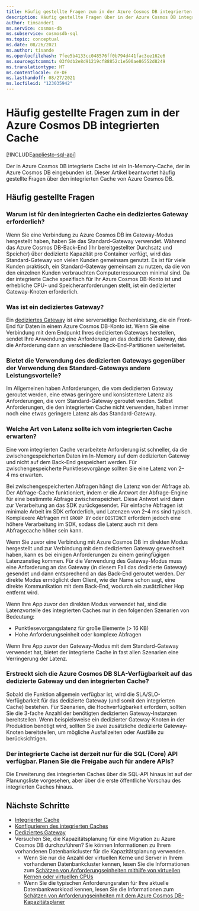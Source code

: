 ```yaml
---
title: Häufig gestellte Fragen zum in der Azure Cosmos DB integrierten Cache
description: Häufig gestellte Fragen über in der Azure Cosmos DB integrierten Cache.
author: timsander1
ms.service: cosmos-db
ms.subservice: cosmosdb-sql
ms.topic: conceptual
ms.date: 08/26/2021
ms.author: tisande
ms.openlocfilehash: 7fee5b4133cc048576ff0b794d441fac3ee162e6
ms.sourcegitcommit: 03f0db2e8d91219cf88852c1e500ae86552d8249
ms.translationtype: HT
ms.contentlocale: de-DE
ms.lasthandoff: 08/27/2021
ms.locfileid: "123035942"
---
```

# <a name="azure-cosmos-db-integrated-cache-frequently-asked-questions"></a>Häufig gestellte Fragen zum in der Azure Cosmos DB integrierten Cache
[!INCLUDE[appliesto-sql-api](includes/appliesto-sql-api.md)]

Der in Azure Cosmos DB integrierte Cache ist ein In-Memory-Cache, der in Azure Cosmos DB eingebunden ist. Dieser Artikel beantwortet häufig gestellte Fragen über den integrierten Cache von Azure Cosmos DB.

## <a name="frequently-asked-questions"></a>Häufig gestellte Fragen

### <a name="why-does-the-integrated-cache-require-a-dedicated-gateway"></a>Warum ist für den integrierten Cache ein dediziertes Gateway erforderlich?

Wenn Sie eine Verbindung zu Azure Cosmos DB im Gateway-Modus hergestellt haben, haben Sie das Standard-Gateway verwendet. Während das Azure Cosmos DB-Back-End (Ihr bereitgestellter Durchsatz und Speicher) über dedizierte Kapazität pro Container verfügt, wird das Standard-Gateway von vielen Kunden gemeinsam genutzt. Es ist für viele Kunden praktisch, ein Standard-Gateway gemeinsam zu nutzen, da die von den einzelnen Kunden verbrauchten Computerressourcen minimal sind. Da der integrierte Cache spezifisch für Ihr Azure Cosmos DB-Konto ist und erhebliche CPU- und Speicheranforderungen stellt, ist ein dedizierter Gateway-Knoten erforderlich.

### <a name="what-is-a-dedicated-gateway"></a>Was ist ein dediziertes Gateway?

Ein [dediziertes Gateway](dedicated-gateway.md) ist eine serverseitige Rechenleistung, die ein Front-End für Daten in einem Azure Cosmos DB-Konto ist. Wenn Sie eine Verbindung mit dem Endpunkt Ihres dedizierten Gateways herstellen, sendet Ihre Anwendung eine Anforderung an das dedizierte Gateway, das die Anforderung dann an verschiedene Back-End-Partitionen weiterleitet.

### <a name="does-using-the-dedicated-gateway-offer-any-other-performance-benefits-over-using-the-standard-gateway"></a>Bietet die Verwendung des dedizierten Gateways gegenüber der Verwendung des Standard-Gateways andere Leistungsvorteile?

Im Allgemeinen haben Anforderungen, die vom dedizierten Gateway geroutet werden, eine etwas geringere und konsistentere Latenz als Anforderungen, die vom Standard-Gateway geroutet werden. Selbst Anforderungen, die den integrierten Cache nicht verwenden, haben immer noch eine etwas geringere Latenz als das Standard-Gateway.

### <a name="what-kind-of-latency-should-i-expect-from-the-integrated-cache"></a>Welche Art von Latenz sollte ich vom integrierten Cache erwarten?

Eine vom integrierten Cache verarbeitete Anforderung ist schneller, da die zwischengespeicherten Daten im In-Memory auf dem dedizierten Gateway und nicht auf dem Back-End gespeichert werden. Für zwischengespeicherte Punktlesevorgänge sollten Sie eine Latenz von 2–4 ms erwarten.

Bei zwischengespeicherten Abfragen hängt die Latenz von der Abfrage ab. Der Abfrage-Cache funktioniert, indem er die Antwort der Abfrage-Engine für eine bestimmte Abfrage zwischenspeichert. Diese Antwort wird dann zur Verarbeitung an das SDK zurückgesendet. Für einfache Abfragen ist minimale Arbeit im SDK erforderlich, und Latenzen von 2–4 ms sind typisch. Komplexere Abfragen mit `GROUP BY` oder `DISTINCT` erfordern jedoch eine höhere Verarbeitung im SDK, sodass die Latenz auch mit dem Abfragecache höher sein kann.

Wenn Sie zuvor eine Verbindung mit Azure Cosmos DB im direkten Modus hergestellt und zur Verbindung mit dem dedizierten Gateway gewechselt haben, kann es bei einigen Anforderungen zu einem geringfügigen Latenzanstieg kommen. Für die Verwendung des Gateway-Modus muss eine Anforderung an das Gateway (in diesem Fall das dedizierte Gateway) gesendet und dann entsprechend an das Back-End geroutet werden. Der direkte Modus ermöglicht dem Client, wie der Name schon sagt, eine direkte Kommunikation mit dem Back-End, wodurch ein zusätzlicher Hop entfernt wird. 

Wenn Ihre App zuvor den direkten Modus verwendet hat, sind die Latenzvorteile des integrierten Caches nur in den folgenden Szenarien von Bedeutung:

- Punktlesevorgangslatenz für große Elemente (> 16 KB)
- Hohe Anforderungseinheit oder komplexe Abfragen

Wenn Ihre App zuvor den Gateway-Modus mit dem Standard-Gateway verwendet hat, bietet der integrierte Cache in fast allen Szenarien eine Verringerung der Latenz. 

### <a name="does-the-azure-cosmos-db-availability-sla-extend-to-the-dedicated-gateway-and-integrated-cache"></a>Erstreckt sich die Azure Cosmos DB SLA-Verfügbarkeit auf das dedizierte Gateway und den integrierten Cache?

Sobald die Funktion allgemein verfügbar ist, wird die SLA/SLO-Verfügbarkeit für das dedizierte Gateway (und somit den integrierten Cache) bestehen. Für Szenarien, die Hochverfügbarkeit erfordern, sollten Sie die 3-fache Anzahl der benötigten dedizierten Gateway-Instanzen bereitstellen. Wenn beispielsweise ein dedizierter Gateway-Knoten in der Produktion benötigt wird, sollten Sie zwei zusätzliche dedizierte Gateway-Knoten bereitstellen, um mögliche Ausfallzeiten oder Ausfälle zu berücksichtigen.

### <a name="the-integrated-cache-is-only-available-for-sql-core-api-right-now-are-you-planning-on-releasing-it-for-other-apis-as-well"></a>Der integrierte Cache ist derzeit nur für die SQL (Core) API verfügbar. Planen Sie die Freigabe auch für andere APIs?

Die Erweiterung des integrierten Caches über die SQL-API hinaus ist auf der Planungsliste vorgesehen, aber über die erste öffentliche Vorschau des integrierten Caches hinaus.

## <a name="next-steps"></a>Nächste Schritte

- [Integrierter Cache](integrated-cache.md)
- [Konfigurieren des integrierten Caches](how-to-configure-integrated-cache.md)
- [Dediziertes Gateway](dedicated-gateway.md)
- Versuchen Sie, die Kapazitätsplanung für eine Migration zu Azure Cosmos DB durchzuführen? Sie können Informationen zu Ihrem vorhandenen Datenbankcluster für die Kapazitätsplanung verwenden.
    - Wenn Sie nur die Anzahl der virtuellen Kerne und Server in Ihrem vorhandenen Datenbankcluster kennen, lesen Sie die Informationen zum [Schätzen von Anforderungseinheiten mithilfe von virtuellen Kernen oder virtuellen CPUs](convert-vcore-to-request-unit.md) 
    - Wenn Sie die typischen Anforderungsraten für Ihre aktuelle Datenbankworkload kennen, lesen Sie die Informationen zum [Schätzen von Anforderungseinheiten mit dem Azure Cosmos DB-Kapazitätsplaner](estimate-ru-with-capacity-planner.md)